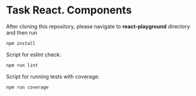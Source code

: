 # Task React. Components

After cloning this repository, please navigate to **react-playground** directory and then run

```sh
npm install
```

Script for eslint check:

```sh
npm run lint
```

Script for running tests with coverage:

```sh
npm run coverage
```
